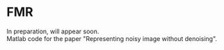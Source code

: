 # FMR
In preparation, will appear soon.  
Matlab code for the paper "Representing noisy image without denoising".  
